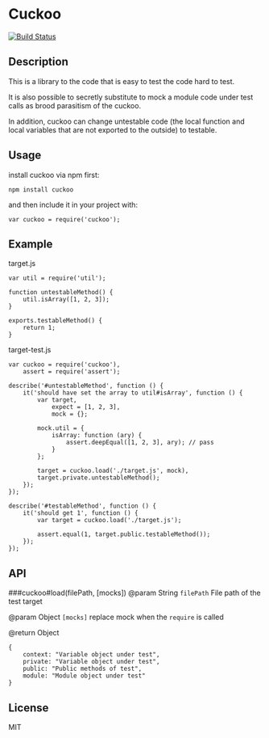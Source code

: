 Cuckoo
=====

[![Build Status](https://travis-ci.org/nazomikan/Cuckoo.png?branch=master)](https://travis-ci.org/nazomikan/Cuckoo)

## Description
This is a library to the code that is easy to test the code hard to test.

It is also possible to secretly substitute to mock a module code under test calls as brood parasitism of the cuckoo.

In addition, cuckoo can change untestable code (the local function and local variables that are not exported to the outside) to testable.

## Usage
install cuckoo via npm first:

    npm install cuckoo

and then include it in your project with:

    var cuckoo = require('cuckoo');

## Example
target.js

    var util = require('util');

    function untestableMethod() {
        util.isArray([1, 2, 3]);
    }

    exports.testableMethod() {
        return 1;
    }

target-test.js

    var cuckoo = require('cuckoo'),
        assert = require('assert');

    describe('#untestableMethod', function () {
        it('should have set the array to util#isArray', function () {
            var target,
                expect = [1, 2, 3],
                mock = {};

            mock.util = {
                isArray: function (ary) {
                    assert.deepEqual([1, 2, 3], ary); // pass
                }
            };

            target = cuckoo.load('./target.js', mock),
            target.private.untestableMethod();
        });
    });

    describe('#testableMethod', function () {
        it('should get 1', function () {
            var target = cuckoo.load('./target.js');

            assert.equal(1, target.public.testableMethod());
        });
    });

## API
###cuckoo#load(filePath, [mocks])
@param String `filePath` File path of the test target

@param Object `[mocks]` replace mock when the `require` is called

@return Object

    {
        context: "Variable object under test",
        private: "Variable object under test",
        public: "Public methods of test",
        module: "Module object under test"
    }

## License
MIT
